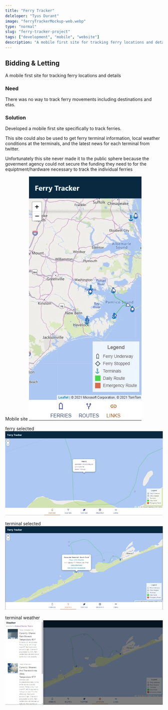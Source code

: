 ```yaml
---
title: "Ferry Tracker"
deleloper: "Tyus Durant"
image: "ferryTrackerMockup-web.webp"
type: "normal"
slug: "ferry-tracker-project"
tags: ["development", "mobile", "website"]
description: "A mobile first site for tracking ferry locations and details"
---
```


## Bidding & Letting

A mobile first site for tracking ferry locations and details

### Need

There was no way to track ferry movements including destinations and etas.

### Solution

Developed a mobile first site specifically to track ferries.

This site could also be used to get ferry terminal information, local weather conditions at the terminals, and the latest news for each terminal from twitter.

Unfortunately this site never made it to the public sphere because the goverment agency could not secure the funding they need to for the equiptment/hardware necessary to track the individual ferries

Mobile site
![mobile site](./images/ferry-tracker.webp)

ferry selected
![ferry selected](./images/ferry-tracker-selected.webp)

terminal selected
![terminal selected](./images/ferry-tracker-terminal.webp)

terminal weather
![terminal weather](./images/ferry-tracker-weather.webp)
